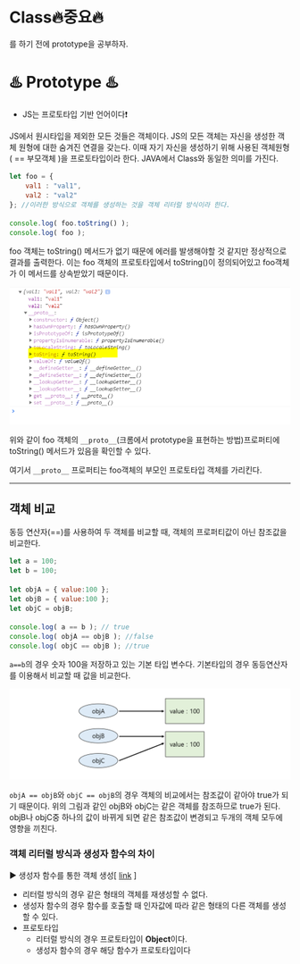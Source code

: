 # Class:fire:중요:fire:

를 하기 전에 prototype을 공부하자.

# :hotsprings: Prototype :hotsprings:

- JS는 프로토타입 기반 언어이다:heavy_exclamation_mark:

JS에서 원시타입을 제외한 모든 것들은 객체이다. JS의 모든 객체는 자신을 생성한 객체 원형에 대한 숨겨진 연결을 갖는다. 이때 자기 자신을 생성하기 위해 사용된 객체원형( == 부모객체 )을 프로토타입이라 한다. JAVA에서 Class와 동일한 의미를 가진다.



```javascript
let foo = {
    val1 : "val1",
    val2 : "val2"
}; //이러한 방식으로 객체를 생성하는 것을 객체 리터럴 방식이라 한다.

console.log( foo.toString() );
console.log( foo );
```

foo 객체는 toString() 메서드가 없기 때문에 에러를 발생해야할 것 같지만 정상적으로 결과를 출력한다. 이는 foo 객체의 프로토타입에서 toString()이 정의되어있고 foo객체가 이 메서드를 상속받았기 때문이다.

![ex_screenshot](./img/class-tostring.png)

위와 같이 foo 객체의 `__proto__`(크롬에서 prototype을 표현하는 방법)프로퍼티에 toString() 메서드가 있음을 확인할 수 있다.

여기서 `__proto__` 프로퍼티는 foo객체의 부모인 프로토타입 객체를 가리킨다.

---

## 객체 비교

동등 연산자(==)를 사용하여 두 객체를 비교할 때, 객체의 프로퍼티값이 아닌 참조값을 비교한다.

```javascript
let a = 100;
let b = 100;

let objA = { value:100 };
let objB = { value:100 };
let objC = objB;

console.log( a == b ); // true
console.log( objA == objB ); //false
console.log( objC == objB ); //true
```

`a==b`의 경우 숫자 100을 저장하고 있는 기본 타입 변수다. 기본타입의 경우 동등연산자를 이용해서 비교할 때 값을 비교한다.

![ex_screenshot](./img/equal.png)

`objA == objB`와 `objC == objB`의 경우 객체의 비교에서는 참조값이 같아야 true가 되기 때문이다. 위의 그림과 같인 objB와 objC는 같은 객체를 참조하므로 true가 된다. objB나 objC중 하나의 값이 바뀌게 되면 같은 참조값이 변경되고 두개의 객체 모두에 영향을 끼친다.



### 객체 리터럴 방식과 생성자 함수의 차이

:arrow_forward: 생성자 함수를 통한 객체 생성[ [link](https://github.com/hanseonghye/TIL/blob/master/javascript/%EB%B3%80%EC%88%98.md) ]

- 리터럴 방식의 경우 같은 형태의 객체를 재생성할 수 없다.
- 생성자 함수의 경우 함수를 호출할 때 인자값에 따라 같은 형태의 다른 객체를 생성할 수 있다.
- 프로토타입
  - 리터럴 방식의 경우 프로토타입이 **Object**이다.
  - 생성자 함수의 경우 해당 함수가 프로토타입이다